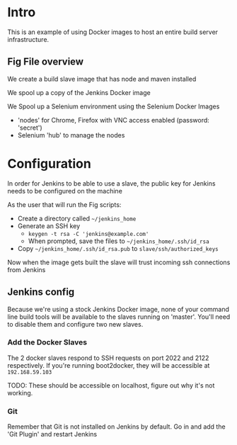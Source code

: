 Intro
=====

This is an example of using Docker images to host an entire build server infrastructure.

## Fig File overview

We create a build slave image that has node and maven installed

We spool up a copy of the Jenkins Docker image

We Spool up a Selenium environment using the Selenium Docker Images
 - 'nodes' for Chrome, Firefox with VNC access enabled (password: 'secret')
 - Selenium 'hub' to manage the nodes

Configuration
=============

In order for Jenkins to be able to use a slave, the public key for Jenkins needs to be configured on the machine

As the user that will run the Fig scripts:

* Create a directory called `~/jenkins_home`
* Generate an SSH key
    - `keygen -t rsa -C 'jenkins@example.com'`
    - When prompted, save the files to `~/jenkins_home/.ssh/id_rsa`
* Copy `~/jenkins_home/.ssh/id_rsa.pub` to `slave/ssh/authorized_keys`

Now when the image gets built the slave will trust incoming ssh connections from Jenkins

## Jenkins config

Because we're using a stock Jenkins Docker image, none of your command line build tools will be available to the slaves
running on 'master'.  You'll need to disable them and configure two new slaves.

### Add the Docker Slaves

The 2 docker slaves respond to SSH requests on port 2022 and 2122 respectively.  If you're running boot2docker, they
will be accessible at `192.168.59.103`

TODO: These should be accessible on localhost,  figure out why it's not working.


### Git 

Remember that Git is not installed on Jenkins by default.  Go in and add the 'Git Plugin' and restart Jenkins


